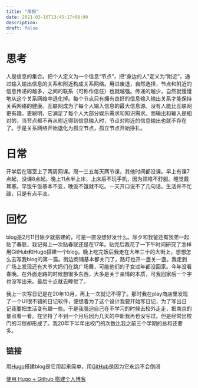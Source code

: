 ```yaml
---
title: "简报"
date: 2021-03-16T13:45:17+08:00
description: 
draft: false
---
```

# 思考
人是信息的集合。把个人定义为一个信息“节点”，把“身边的人”定义为“附近”，通过输入输出信息的关系和附近构成关系网络。用进废退，自然选择，节点和附近的信息传递的越多，之间的联系（可称作信任）也就越强。传递的越少，自然就慢慢地从这个关系网络中退化掉。每个节点只有拥有良好的信息输入输出关系才能保持关系网络的健康。互联网成为了每个人输入信息的最大信息源。没有人能比互联网更有趣，更聪明，它满足了每个人大部分娱乐需求和知识需求。而输出和输入是相对的，当节点都不再从附近得到信息输入时，节点对附近的信息输出也就不存在了。于是关系网络开始退化为孤立节点，孤立节点开始挣扎。

# 日常
开学后在寝室上了两周网课。周一三五每天两节课，其他时间都没课。早上有课7点起，没课8点起。晚上11点半上床，上床后不玩手机，因为颈椎不舒服。睡觉戴耳塞。早饭午饭基本不变，晚饭不饿就不吃。一天开口说不了几句话。生活并不忙碌，只是有点平淡。


# 回忆
blog是2月11日除夕就搭建的，可是一直没想好发什么。除夕和我爸还有我弟一起贴了春联，我记得上一次贴春联还是在17年。贴完后我花了一下午时间研究了怎样用GitHub和Hugo搭建一个blog。晚上吃完饭后我走在大年三十的大街上，想想怎么去写我blog的第一篇。街边商铺基本都关门了，路灯也开一盏关一盏。我走到广场上发现还有大爷大妈们在跳广场舞，可能他们的子女过年都没回家。今年没看春晚。在外面走路的时候想很多东西，大多是关于亲情的本质，可我回家后一个字也没写出来。最后十点就去睡觉了。


我上一次写日记是在20年10月，再上一次就记不得了。那时我在play商店里发现了一个UI很不错的日记软件，便想着为了这个设计我要开始写日记，为了写出日记我要把生活变有趣一些。于是我强迫自己在不学习的时候去校外走走，把南京的景点看一看。在坚持了不到一个月后因为几天的中断我再也没写过。但是经常出校门的习惯却形成了。我20年下半年出校门的次数比我之前三个学期的总和还要多。




## 链接

用[Hugo](https://gohugo.io/)搭建blog是它用起来简单，用[GitHub](https://github.com/)是因为它永远不会倒闭

[使用 Hugo + Github 搭建个人博客](https://zhuanlan.zhihu.com/p/105021100)
